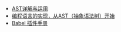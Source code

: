 * [AST详解与运用](/files/代码分析/AST详解与运用.md)
* [编程语言的实现，从AST（抽象语法树）开始](/files/代码分析/编程语言的实现从AST开始.md)
* [Babel 插件手册](/files/代码分析/Babel插件手册.md)
